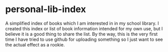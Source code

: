 # personal-lib-index
A simplified index of books which I am interested in in my school library.
I created this index or list of book information intended for my own use, but I believe it is a good thing to share the list. By the way, this is the very first time I have tried to use github for uploading something so I just want to see the actual effect as a rookie.
